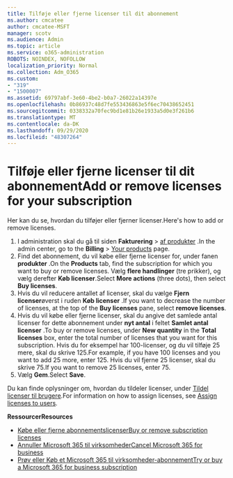 ```yaml
---
title: Tilføje eller fjerne licenser til dit abonnement
ms.author: cmcatee
author: cmcatee-MSFT
manager: scotv
ms.audience: Admin
ms.topic: article
ms.service: o365-administration
ROBOTS: NOINDEX, NOFOLLOW
localization_priority: Normal
ms.collection: Adm_O365
ms.custom:
- "319"
- "1500007"
ms.assetid: 69797abf-3e60-4be2-b0a7-26022a14397e
ms.openlocfilehash: 0b86937c48d7fe553436863e5f6ec70438652451
ms.sourcegitcommit: 0338332a70fec9bd1e81b26e1933a5d0e3f261b6
ms.translationtype: MT
ms.contentlocale: da-DK
ms.lasthandoff: 09/29/2020
ms.locfileid: "48307264"
---
```

# <a name="add-or-remove-licenses-for-your-subscription"></a><span data-ttu-id="befa9-102">Tilføje eller fjerne licenser til dit abonnement</span><span class="sxs-lookup"><span data-stu-id="befa9-102">Add or remove licenses for your subscription</span></span>

<span data-ttu-id="befa9-103">Her kan du se, hvordan du tilføjer eller fjerner licenser.</span><span class="sxs-lookup"><span data-stu-id="befa9-103">Here's how to add or remove licenses.</span></span>
  
1. <span data-ttu-id="befa9-104">I administration skal du gå til siden **Fakturering**  >  [af produkter](https://go.microsoft.com/fwlink/p/?linkid=842054) .</span><span class="sxs-lookup"><span data-stu-id="befa9-104">In the admin center, go to the **Billing** > [Your products](https://go.microsoft.com/fwlink/p/?linkid=842054) page.</span></span>
2. <span data-ttu-id="befa9-105">Find det abonnement, du vil købe eller fjerne licenser for, under fanen **produkter** .</span><span class="sxs-lookup"><span data-stu-id="befa9-105">On the **Products** tab, find the subscription for which you want to buy or remove licenses.</span></span> <span data-ttu-id="befa9-106">Vælg **flere handlinger** (tre prikker), og vælg derefter **Køb licenser**.</span><span class="sxs-lookup"><span data-stu-id="befa9-106">Select **More actions** (three dots), then select **Buy licenses**.</span></span>
3. <span data-ttu-id="befa9-107">Hvis du vil reducere antallet af licenser, skal du vælge **Fjern licenser**øverst i ruden **Køb licenser** .</span><span class="sxs-lookup"><span data-stu-id="befa9-107">If you want to decrease the number of licenses, at the top of the **Buy licenses** pane, select **remove licenses**.</span></span>
4. <span data-ttu-id="befa9-108">Hvis du vil købe eller fjerne licenser, skal du angive det samlede antal licenser for dette abonnement under **nyt antal** i feltet **Samlet antal licenser** .</span><span class="sxs-lookup"><span data-stu-id="befa9-108">To buy or remove licenses, under **New quantity** in the **Total licenses** box, enter the total number of licenses that you want for this subscription.</span></span> <span data-ttu-id="befa9-109">Hvis du for eksempel har 100-licenser, og du vil tilføje 25 mere, skal du skrive 125.</span><span class="sxs-lookup"><span data-stu-id="befa9-109">For example, if you have 100 licenses and you want to add 25 more, enter 125.</span></span> <span data-ttu-id="befa9-110">Hvis du vil fjerne 25 licenser, skal du skrive 75.</span><span class="sxs-lookup"><span data-stu-id="befa9-110">If you want to remove 25 licenses, enter 75.</span></span>
5. <span data-ttu-id="befa9-111">Vælg **Gem**.</span><span class="sxs-lookup"><span data-stu-id="befa9-111">Select **Save**.</span></span>

<span data-ttu-id="befa9-112">Du kan finde oplysninger om, hvordan du tildeler licenser, under [Tildel licenser til brugere](https://docs.microsoft.com/microsoft-365/admin/manage/assign-licenses-to-users).</span><span class="sxs-lookup"><span data-stu-id="befa9-112">For information on how to assign licenses, see [Assign licenses to users](https://docs.microsoft.com/microsoft-365/admin/manage/assign-licenses-to-users).</span></span>

<span data-ttu-id="befa9-113">**Ressourcer**</span><span class="sxs-lookup"><span data-stu-id="befa9-113">**Resources**</span></span>
  
- [<span data-ttu-id="befa9-114">Købe eller fjerne abonnementslicenser</span><span class="sxs-lookup"><span data-stu-id="befa9-114">Buy or remove subscription licenses</span></span>](https://docs.microsoft.com/microsoft-365/commerce/licenses/buy-licenses)
- [<span data-ttu-id="befa9-115">Annuller Microsoft 365 til virksomheder</span><span class="sxs-lookup"><span data-stu-id="befa9-115">Cancel Microsoft 365 for business</span></span>](https://docs.microsoft.com/microsoft-365/commerce/subscriptions/cancel-your-subscription)
- [<span data-ttu-id="befa9-116">Prøv eller Køb et Microsoft 365 til virksomheder-abonnement</span><span class="sxs-lookup"><span data-stu-id="befa9-116">Try or buy a Microsoft 365 for business subscription</span></span>](https://docs.microsoft.com/microsoft-365/commerce/try-or-buy-microsoft-365)